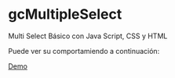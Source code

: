 # gcMultipleSelect
Multi Select Básico con Java Script, CSS y HTML

Puede ver su comportamiendo a continuación:

<a href="//jsfiddle.net/watarutetsuya/u2qkwozv/1/embed/">Demo</a>
